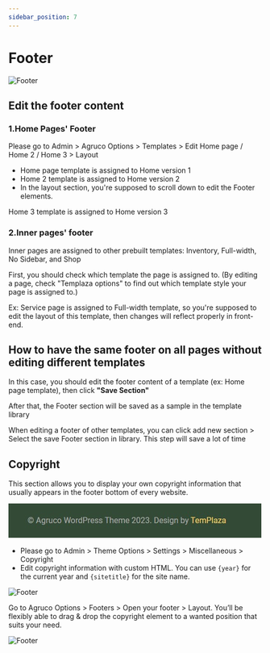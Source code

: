 ```yaml
---
sidebar_position: 7
---
```

# Footer

![Footer](./img/footer.avif)

## Edit the footer content

### 1.Home Pages' Footer

Please go to Admin > Agruco Options > Templates > Edit Home page / Home 2 / Home 3 > Layout

* Home page template is assigned to Home version 1
* Home 2 template is assigned to Home version 2
* In the layout section, you're supposed to scroll down to edit the Footer elements.

Home 3 template is assigned to Home version 3

### 2.Inner pages' footer

Inner pages are assigned to other prebuilt templates: Inventory, Full-width, No Sidebar, and Shop

First, you should check which template the page is assigned to. (By editing a page, check "Templaza options" to find out which template style your page is assigned to.) 

Ex: Service page is assigned to Full-width template, so you're supposed to edit the layout of this template, then changes will reflect properly in front-end.

## How to have the same footer on all pages without editing different templates

In this case, you should edit the footer content of a template (ex: Home page template), then click **"Save Section"** 

After that, the Footer section will be saved as a sample in the template library

When editing a footer of other templates, you can click add new section > Select the save Footer section in library. This step will save a lot of time

## Copyright

This section allows you to display your own copyright information that usually appears in the footer bottom of every website.

![Footer](./img/copyright.jpeg)

* Please go to Admin > Theme Options > Settings > Miscellaneous > Copyright
* Edit copyright information with custom HTML. You can use `{year}`  for the current year and `{sitetitle}` for the site name.

![Footer](./img/copyright-option.avif)

Go to Agruco Options > Footers > Open your footer > Layout. You’ll be flexibly able to drag & drop the copyright element to a wanted position that suits your need. 

![Footer](./img/copyright-element.avif)

